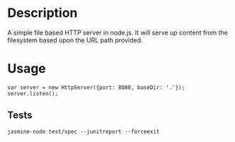 # Description
A simple file based HTTP server in node.js. It will serve up content from the filesystem based upon the URL path provided.

# Usage

    var server = new HttpServer({port: 8080, baseDir: '.'});
    server.listen();

## Tests

    jasmine-node test/spec --junitreport --forceexit
